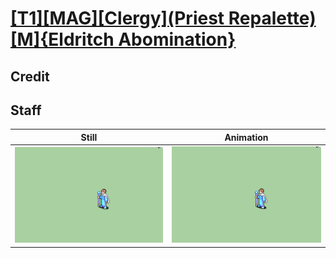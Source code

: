 # [\[T1\]\[MAG\]\[Clergy\]\(Priest Repalette\)\[M\]{Eldritch Abomination}](../)

## Credit


	
## Staff

| Still | Animation |
| :---: | :-------: |
| ![Staff still](./Staff_000.png) | ![Staff animation](./Staff.gif) |
